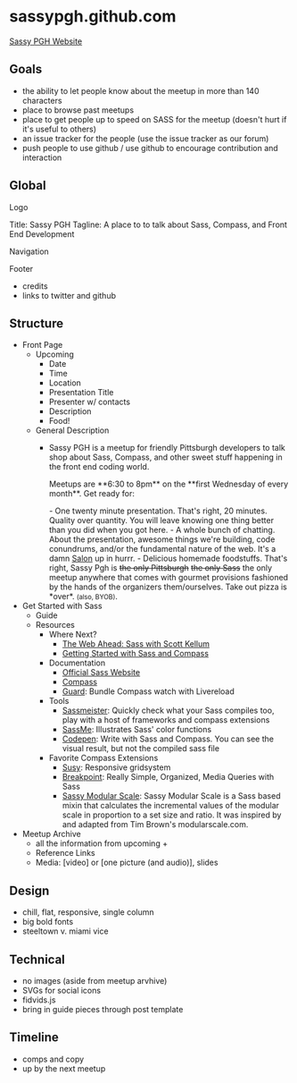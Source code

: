 sassypgh.github.com
===================

[Sassy PGH Website](http://sassypgh.github.com)

## Goals
- the ability to let people know about the meetup in more than 140 characters
- place to browse past meetups
- place to get people up to speed on SASS for the meetup (doesn't hurt if it's useful to others)
- an issue tracker for the people (use the issue tracker as our forum)
- push people to use github / use github to encourage contribution and interaction

## Global

Logo

Title: Sassy PGH
Tagline: A place to to talk about Sass, Compass, and Front End Development

Navigation

Footer
- credits
- links to twitter and github

## Structure

- Front Page
    - Upcoming
        - Date
        - Time
        - Location
        - Presentation Title
        - Presenter w/ contacts
        - Description
        - Food!
    - General Description
        - <p>Sassy PGH is a meetup for friendly Pittsburgh developers to talk shop about Sass, Compass, and other sweet stuff happening in the front end coding world.</p><p>Meetups are **6:30 to 8pm** on the **first Wednesday of every month**. Get ready for:</p>
            - One twenty minute presentation. That's right, 20 minutes. Quality over quantity. You will leave knowing one thing better than you did when you got here.
            - A whole bunch of chatting. About the presentation, awesome things we're building, code conundrums, and/or the fundamental nature of the web. It's a damn <a href="http://en.wikipedia.org/wiki/Salon_(gathering)">Salon</a> up in hurrr.
            - Delicious homemade foodstuffs. That's right, Sassy Pgh is <del>the only Pittsburgh</del> <del>the only Sass</del> the only meetup anywhere that comes with gourmet provisions fashioned by the hands of the organizers them/ourselves. Take out pizza is *over*. <small>(also, BYOB)</small>.
- Get Started with Sass
    - Guide
    - Resources
        - Where Next?
            - [The Web Ahead: Sass with Scott Kellum](http://5by5.tv/webahead/36)
            - [Getting Started with Sass and Compass](http://thesassway.com/beginner/getting-started-with-sass-and-compass)
        - Documentation
            - [Official Sass Website](http://sass-lang.com/)
            - [Compass](http://compass-style.org/)
            - [Guard](https://github.com/guard/guard): Bundle Compass watch with Livereload
        - Tools
            - [Sassmeister](http://sassmeister.com/): Quickly check what your Sass compiles too, play with a host of frameworks and compass extensions
            - [SassMe](http://sassme.arc90.com/): Illustrates Sass' color functions
            - [Codepen](http://codepen.io/): Write with Sass and Compass. You can see the visual result, but not the compiled sass file
        - Favorite Compass Extensions
            - [Susy](http://susy.oddbird.net/): Responsive gridsystem
            - [Breakpoint](http://breakpoint-sass.com/): Really Simple, Organized, Media Queries with Sass
            - [Sassy Modular Scale](https://github.com/scottkellum/modular-scale): Sassy Modular Scale is a Sass based mixin that calculates the incremental values of the modular scale in proportion to a set size and ratio. It was inspired by and adapted from Tim Brown's modularscale.com.
- Meetup Archive
    - all the information from upcoming +
    - Reference Links
    - Media: [video] or [one picture (and audio)], slides

## Design

- chill, flat, responsive, single column
- big bold fonts
- steeltown v. miami vice

## Technical

- no images (aside from meetup arvhive)
- SVGs for social icons
- fidvids.js
- bring in guide pieces through post template

## Timeline

- comps and copy
- up by the next meetup